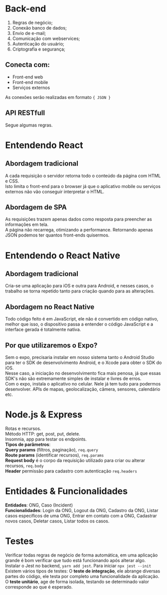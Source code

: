 # Back-end

1. Regras de negócio;
2. Conexão banco de dados;
3. Envio de e-mail;
4. Comunicação com webservices;
5. Autenticação do usuário;
6. Criptografia e segurança;

## Conecta com:

- Front-end web
- Front-end mobile
- Serviços externos

As conexões serão realizadas em formato `{ JSON }`

## API RESTfull

Segue algumas regras.

# Entendendo React

## Abordagem tradicional

A cada requisição o servidor retorna todo o conteúdo da página com HTML e CSS.  
Isto limita o front-end para o browser já que o aplicativo mobile ou serviços externos não vão conseguir interpretar o HTML.

## Abordagem de SPA

As requisições trazem apenas dados como resposta para preencher as informações em tela.  
A página não recarrega, otimizando a performance. Retornando apenas JSON podemos ter quantos front-ends quisermos.

# Entendendo o React Native

## Abordagem tradicional

Cria-se uma aplicação para iOS e outra para Android, e nesses casos, o trabalho se torna repetido tanto para criação quando para as alterações.

## Abordagem no React Native

Todo código feito é em JavaScript, ele não é convertido em código nativo, melhor que isso, o dispositivo passa a entender o código JavaScript e a interface gerada é totalmente nativa.

## Por que utilizaremos o Expo?

Sem o expo, precisaria instalar em nosso sistema tanto o Android Studio para ter o SDK de desenvolvimento Android, e o Xcode para obter o SDK do iOS.  
Nesse caso, a iniciação no desenvolvimento fica mais penosa, já que essas SDK's não são extremamente simples de instalar e livres de erros.  
Com o expo, instala o aplicativo no celular. Nele já tem tudo para podermos desenvolver. APIs de mapas, geolocalização, câmera, sensores, calendário etc.

# Node.js & Express

Rotas e recursos.  
Método HTTP: get, post, put, delete.  
Insomnia, app para testar os endpoints.  
**Tipos de parâmetros**:  
**Query params** (filtros, paginação), `req.query`  
**Route params** (identificar recursos), `req.params`  
**Request body** é o corpo da requisição utilizado para criar ou alterar recursos, `req.body`  
**Header** permissão para cadastro com autenticação `req.headers`

# Entidades & Funcionalidades

**Entidades**: ONG, Caso (Incident)  
**Funcionalidades**: Login da ONG, Logout da ONG, Cadastro da ONG, Listar casos específicos de uma ONG, Entrar em contato com a ONG, Cadastrar novos casos, Deletar casos, Listar todos os casos.

# Testes

Verificar todas regras de negócio de forma automática, em uma aplicação grande é bom verificar que tudo está funcionando após alterar algo.  
Instalar o Jest no backend, `yarn add jest`. Para iniciar `npx jest --init`  
Existem vários tipos de testes: O **teste de integração**, ele abrange diversas partes do código, ele testa por completo uma funcionalidade da aplicação. O **teste unitário**, age de forma isolada, testando se determinado valor corresponde ao que é esperado.